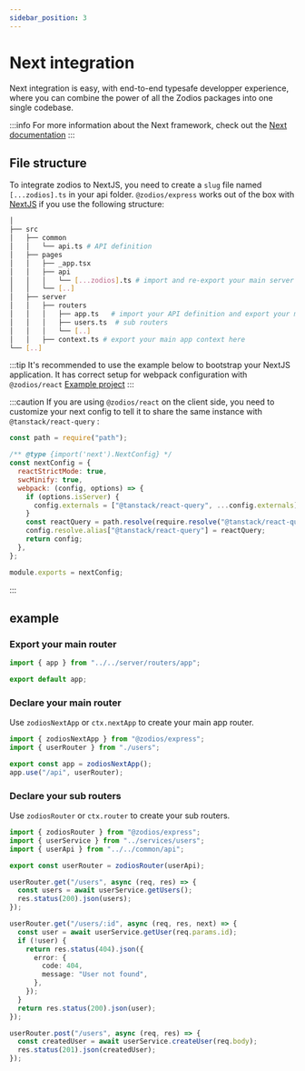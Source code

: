 ```yaml
---
sidebar_position: 3
---
```


# Next integration

Next integration is easy, with end-to-end typesafe developper experience, where you can combine the power of all the Zodios packages into one single codebase.  

:::info
For more information about the Next framework, check out the [Next documentation](https://nextjs.org/docs)
:::

## File structure

To integrate zodios to NextJS, you need to create a `slug` file named `[...zodios].ts` in your api folder.
`@zodios/express` works out of the box with [NextJS](https://nextjs.org/) if you use the following structure:

```bash
│
├── src
│   ├── common
│   │   └── api.ts # API definition
│   ├── pages
│   │   ├── _app.tsx
│   │   ├── api
│   │   │   └── [...zodios].ts # import and re-export your main server app router here
│   │   └── [..]
│   ├── server
│   │   ├── routers
│   │   │   ├── app.ts   # import your API definition and export your main app router here
│   │   │   ├── users.ts  # sub routers
│   │   │   └── [..]
│   │   ├── context.ts # export your main app context here
└── [..]
```
:::tip It's recommended to use the example below to bootstrap your NextJS application. 
  It has correct setup for webpack configuration with `@zodios/react`
  [Example project](https://github.com/ecyrbe/zodios-express/tree/main/examples/next)
:::

:::caution
If you are using `@zodios/react` on the client side, you need to customize your next config to tell it to share the same instance with `@tanstack/react-query` :
```js title="next.config.js"
const path = require("path");

/** @type {import('next').NextConfig} */
const nextConfig = {
  reactStrictMode: true,
  swcMinify: true,
  webpack: (config, options) => {
    if (options.isServer) {
      config.externals = ["@tanstack/react-query", ...config.externals];
    }
    const reactQuery = path.resolve(require.resolve("@tanstack/react-query"));
    config.resolve.alias["@tanstack/react-query"] = reactQuery;
    return config;
  },
};

module.exports = nextConfig;
``` 
:::

## example

### Export your main router

```typescript title="/src/pages/api/[...zodios].ts"
import { app } from "../../server/routers/app";

export default app;
```

### Declare your main router

Use `zodiosNextApp` or `ctx.nextApp` to create your main app router.

```typescript title="/src/server/routers/app.ts"
import { zodiosNextApp } from "@zodios/express";
import { userRouter } from "./users";

export const app = zodiosNextApp();
app.use("/api", userRouter);
```

### Declare your sub routers

Use `zodiosRouter` or `ctx.router` to create your sub routers.

```typescript title="/src/server/routers/users.ts"
import { zodiosRouter } from "@zodios/express";
import { userService } from "../services/users";
import { userApi } from "../../common/api";

export const userRouter = zodiosRouter(userApi);

userRouter.get("/users", async (req, res) => {
  const users = await userService.getUsers();
  res.status(200).json(users);
});

userRouter.get("/users/:id", async (req, res, next) => {
  const user = await userService.getUser(req.params.id);
  if (!user) {
    return res.status(404).json({
      error: {
        code: 404,
        message: "User not found",
      },
    });
  }
  return res.status(200).json(user);
});

userRouter.post("/users", async (req, res) => {
  const createdUser = await userService.createUser(req.body);
  res.status(201).json(createdUser);
});
```